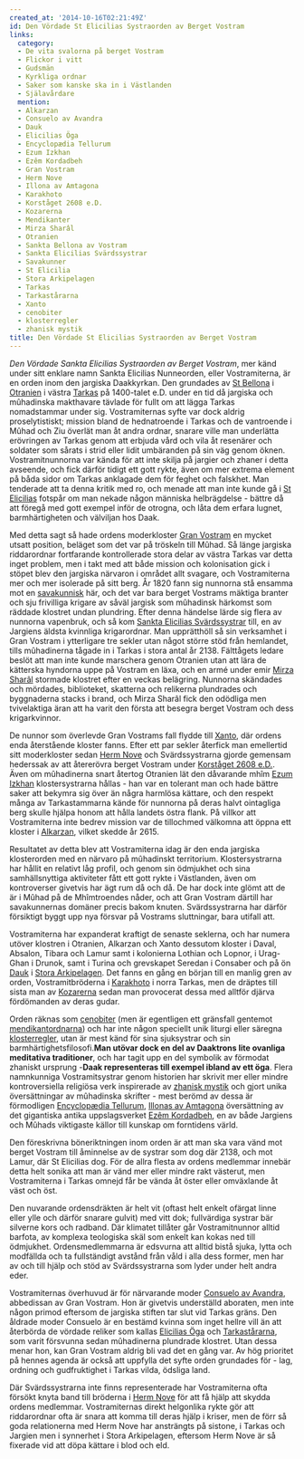 ```yaml
---
created_at: '2014-10-16T02:21:49Z'
id: Den Vördade St Elicilias Systraorden av Berget Vostram
links:
  category:
  - De vita svalorna på berget Vostram
  - Flickor i vitt
  - Gudsmän
  - Kyrkliga ordnar
  - Saker som kanske ska in i Västlanden
  - Själavårdare
  mention:
  - Alkarzan
  - Consuelo av Avandra
  - Dauk
  - Elicilias Öga
  - Encyclopædia Tellurum
  - Ezum Izkhan
  - Ezêm Kordadbeh
  - Gran Vostram
  - Herm Nove
  - Illona av Amtagona
  - Karakhoto
  - Korståget 2608 e.D.
  - Kozarerna
  - Mendikanter
  - Mirza Sharâl
  - Otranien
  - Sankta Bellona av Vostram
  - Sankta Elicilias Svärdssystrar
  - Savakunner
  - St Elicilia
  - Stora Arkipelagen
  - Tarkas
  - Tarkastårarna
  - Xanto
  - cenobiter
  - klosterregler
  - zhanisk mystik
title: Den Vördade St Elicilias Systraorden av Berget Vostram
---
```


*Den Vördade Sankta Elicilias Systraorden av Berget Vostram*, mer känd under sitt enklare namn
Sankta Elicilias Nunneorden, eller Vostramiterna, är en orden inom den jargiska Daakkyrkan. Den
grundades av [St Bellona] i [Otranien] i västra [Tarkas] på 1400-talet e.D. under en tid då jargiska
och mûhadinska makthavare tävlade för fullt om att lägga Tarkas nomadstammar under sig.
Vostramiternas syfte var dock aldrig proselytistiskt; mission bland de hednatroende i Tarkas och de
vantroende i Mûhad och Ziu överlät man åt andra ordnar, snarare ville man underlätta erövringen av
Tarkas genom att erbjuda vård och vila åt resenärer och soldater som sårats i strid eller lidit
umbäranden på sin väg genom öknen. Vostramitnunnorna var kända för att inte skilja på jargier och
zhaner i detta avseende, och fick därför tidigt ett gott rykte, även om mer extrema element på båda
sidor om Tarkas anklagade dem för feghet och falskhet. Man tenderade att ta denna kritik med ro, och
menade att man inte kunde gå i [St Elicilias] fotspår om man nekade någon människa helbrägdelse -
bättre då att föregå med gott exempel inför de otrogna, och låta dem erfara lugnet, barmhärtigheten
och välviljan hos Daak.

Med detta sagt så hade ordens moderkloster [Gran Vostram] en mycket utsatt position, beläget som det
var på tröskeln till Mûhad. Så länge jargiska riddarordnar fortfarande kontrollerade stora delar av
västra Tarkas var detta inget problem, men i takt med att både mission och kolonisation gick i
stöpet blev den jargiska närvaron i området allt svagare, och Vostramiterna mer och mer isolerade på
sitt berg. År 1820 fann sig nunnorna stå ensamma mot en [savakunnisk] här, och det var bara berget
Vostrams mäktiga branter och sju frivilliga krigare av såväl jargisk som mûhadinsk härkomst som
räddade klostret undan plundring. Efter denna händelse lärde sig flera av nunnorna vapenbruk, och så
kom [Sankta Elicilias Svärdssystrar] till, en av Jargiens äldsta kvinnliga krigarordnar. Man
upprätthöll så sin verksamhet i Gran Vostram i ytterligare tre sekler utan något större stöd från
hemlandet, tills mûhadinerna tågade in i Tarkas i stora antal år 2138. Fälttågets ledare beslöt att
man inte kunde marschera genom Otranien utan att lära de kätterska hyndorna uppe på Vostram en läxa,
och en armé under emir [Mirza Sharâl] stormade klostret efter en veckas belägring. Nunnorna
skändades och mördades, biblioteket, skatterna och relikerna plundrades och byggnaderna stacks i
brand, och Mirza Sharâl fick den odödliga men tvivelaktiga äran att ha varit den första att besegra
berget Vostram och dess krigarkvinnor.

De nunnor som överlevde Gran Vostrams fall flydde till [Xanto], där ordens enda återstående kloster
fanns. Efter ett par sekler återfick man emellertid sitt moderkloster sedan [Herm Nove] och
Svärdssystrarna gjorde gemensam hederssak av att återerövra berget Vostram under [Korståget 2608
e.D.]. Även om mûhadinerna snart återtog Otranien lät den dåvarande mhîm [Ezum Izkhan]
klostersystrarna hållas - han var en tolerant man och hade bättre saker att bekymra sig över än
några harmlösa kättare, och den respekt många av Tarkastammarna kände för nunnorna på deras halvt
ointagliga berg skulle hjälpa honom att hålla landets östra flank. På villkor att Vostramiterna inte
bedrev mission var de tillochmed välkomna att öppna ett kloster i [Alkarzan], vilket skedde år 2615.

Resultatet av detta blev att Vostramiterna idag är den enda jargiska klosterorden med en närvaro på
mûhadinskt territorium. Klostersystrarna har hållit en relativt låg profil, och genom sin ödmjukhet
och sina samhällsnyttiga aktiviteter fått ett gott rykte i Västlanden, även om kontroverser givetvis
har ägt rum då och då. De har dock inte glömt att de är i Mûhad på de Mhîmtroendes nåder, och att
Gran Vostram därtill har savakunnernas domäner precis bakom knuten. Svärdssystrarna har därför
försiktigt byggt upp nya försvar på Vostrams sluttningar, bara utifall att.

Vostramiterna har expanderat kraftigt de senaste seklerna, och har numera utöver klostren i
Otranien, Alkarzan och Xanto dessutom kloster i Daval, Absalon, Tibara och Lamur samt i kolonierna
Lothian och Lopnor, i Urag-Ghan i Drunok, samt i Turina och grevskapet Seredan i Consaber och på ön
[Dauk] i [Stora Arkipelagen]. Det fanns en gång en början till en manlig gren av orden,
Vostramitbröderna i [Karakhoto] i norra Tarkas, men de dräptes till sista man av [Kozarerna] sedan
man provocerat dessa med alltför djärva fördömanden av deras gudar.

Orden räknas som [cenobiter] (men är egentligen ett gränsfall gentemot [mendikantordnarna]) och har
inte någon speciellt unik liturgi eller säregna [klosterregler], utan är mest känd för sina
sjuksystrar och sin barmhärtighetsfilosofi.**Man utövar dock en del av Daaktrons lite ovanliga
meditativa traditioner**, och har tagit upp en del symbolik av förmodat zhaniskt ursprung -**Daak
representeras till exempel ibland av ett öga**. Flera namnkunniga Vostramitsystrar genom historien
har skrivit mer eller mindre kontroversiella religiösa verk inspirerade av [zhanisk mystik] och
gjort unika översättningar av mûhadinska skrifter - mest berömd av dessa är förmodligen
[Encyclopædia Tellurum], [Illonas av Amtagona] översättning av det gigantiska antika uppslagsverket
[Ezêm Kordadbeh], en av både Jargiens och Mûhads viktigaste källor till kunskap om forntidens värld.

Den föreskrivna böneriktningen inom orden är att man ska vara vänd mot berget Vostram till åminnelse
av de systrar som dog där 2138, och mot Lamur, där St Elicilias dog. För de allra flesta av ordens
medlemmar innebär detta helt sonika att man är vänd mer eller mindre rakt västerut, men
Vostramiterna i Tarkas omnejd får be vända åt öster eller omväxlande åt väst och öst.

Den nuvarande ordensdräkten är helt vit (oftast helt enkelt ofärgat linne eller ylle och därför
snarare gulvit) med vitt dok; fullvärdiga systrar bär silverne kors och radband. Där klimatet
tillåter går Vostramitnunnor alltid barfota, av komplexa teologiska skäl som enkelt kan kokas ned
till ödmjukhet. Ordensmedlemmarna är edsvurna att alltid bistå sjuka, lytta och modfällda och ta
fullständigt avstånd från våld i alla dess former, men har av och till hjälp och stöd av
Svärdssystrarna som lyder under helt andra eder.

Vostramiternas överhuvud är för närvarande moder [Consuelo av Avandra], abbedissan av Gran Vostram.
Hon är givetvis underställd aboraten, men inte någon primod eftersom de jargiska stiften tar slut
vid Tarkas gräns. Den åldrade moder Consuelo är en bestämd kvinna som inget hellre vill än att
återbörda de vördade reliker som kallas [Elicilias Öga] och [Tarkastårarna], som varit försvunna
sedan mûhadinerna plundrade klostret. Utan dessa menar hon, kan Gran Vostram aldrig bli vad det en
gång var. Av hög prioritet på hennes agenda är också att uppfylla det syfte orden grundades för -
lag, ordning och gudfruktighet i Tarkas vilda, ödsliga land.

Där Svärdssystrarna inte finns representerade har Vostramiterna ofta försökt knyta band till
bröderna i [Herm Nove] för att få hjälp att skydda ordens medlemmar. Vostramiternas direkt
helgonlika rykte gör att riddarordnar ofta är snara att komma till deras hjälp i kriser, men de förr
så goda relationerna med Herm Nove har ansträngts på sistone, i Tarkas och Jargien men i synnerhet i
Stora Arkipelagen, eftersom Herm Nove är så fixerade vid att döpa kättare i blod och eld.

  [St Bellona]: Sankta_Bellona_av_Vostram
  [Otranien]: Otranien
  [Tarkas]: Tarkas
  [St Elicilias]: St_Elicilia
  [Gran Vostram]: Gran_Vostram
  [savakunnisk]: Savakunner
  [Sankta Elicilias Svärdssystrar]: Sankta_Elicilias_Svärdssystrar
  [Mirza Sharâl]: Mirza_Sharâl
  [Xanto]: Xanto
  [Herm Nove]: Herm_Nove
  [Korståget 2608 e.D.]: Korståget_2608_eD
  [Ezum Izkhan]: Ezum_Izkhan
  [Alkarzan]: Alkarzan
  [Dauk]: Dauk
  [Stora Arkipelagen]: Stora_Arkipelagen
  [Karakhoto]: Karakhoto
  [Kozarerna]: Kozarerna
  [cenobiter]: cenobiter
  [mendikantordnarna]: Mendikanter
  [klosterregler]: klosterregler
  [zhanisk mystik]: zhanisk_mystik
  [Encyclopædia Tellurum]: Encyclopædia_Tellurum
  [Illonas av Amtagona]: Illona_av_Amtagona
  [Ezêm Kordadbeh]: Ezêm_Kordadbeh
  [Consuelo av Avandra]: Consuelo_av_Avandra
  [Elicilias Öga]: Elicilias_Öga
  [Tarkastårarna]: Tarkastårarna